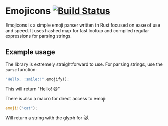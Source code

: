 # Emojicons [![Build Status](https://travis-ci.org/sindriava/rust-emojicons.svg)](https://travis-ci.org/sindriava/rust-emojicons)

Emojicons is a simple emoji parser written in Rust focused on ease of use and speed. It uses hashed map for fast lookup and compiled regular expressions for parsing strings.

## Example usage

The library is extremely straightforward to use. For parsing strings, use the `parse` function:

```rust
"Hello, :smile:!".emojify();
```

This will return "Hello! :smile:"

There is also a macro for direct access to emoji:

```rust
emoji!("cat");
```

Will return a string with the glyph for :cat:.
